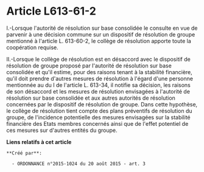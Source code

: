 # Article L613-61-2

I.-Lorsque l'autorité de résolution sur base consolidée le consulte en vue de parvenir à une décision commune sur un
dispositif de résolution de groupe mentionné à l'article L. 613-60-2, le collège de résolution apporte toute la coopération
requise. 

II.-Lorsque le collège de résolution est en désaccord avec le dispositif de résolution de groupe proposé par l'autorité de
résolution sur base consolidée et qu'il estime, pour des raisons tenant à la stabilité financière, qu'il doit prendre
d'autres mesures de résolution à l'égard d'une personne mentionnée au du I de l'article L. 613-34, il notifie sa décision,
les raisons de son désaccord et les mesures de résolution envisagées à l'autorité de résolution sur base consolidée et aux
autres autorités de résolution concernées par le dispositif de résolution de groupe. Dans cette hypothèse, le collège de
résolution tient compte des plans préventifs de résolution du groupe, de l'incidence potentielle des mesures envisagées sur
la stabilité financière des Etats membres concernés ainsi que de l'effet potentiel de ces mesures sur d'autres entités du
groupe.

**Liens relatifs à cet article**

	**Créé par**:

	  - ORDONNANCE n°2015-1024 du 20 août 2015 - art. 3
